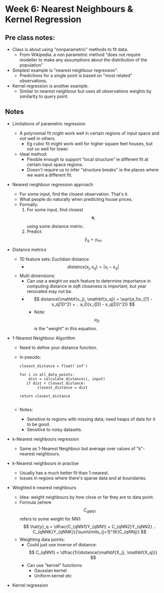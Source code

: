 # Week 6: Nearest Neighbours & Kernel Regression

## Pre class notes:

* Class is about using "nonparametric" methods to fit data.
  * From Wikipedia: a non parametric method "does not require modeller to make any assumptions about the distribution of the population"
* Simplest example is "nearest neighbour regression".
  * Predictions for a single point is based on "most related" observations.
* Kernel regression is another example.
  * Similar to nearest neighbour but uses all observations weights by similarity to query point.

## Notes

* Limitations of parametric regression
  * A polynomial fit might work well in certain regions of input space and not well in others.
    * Eg cubic fit might work well for higher square feet houses, but not so well for lower.
  * Ideal method:
    * Flexible enough to support "local structure" ie different fit at certain input space regions.
    * Doesn't require us to infer "structure breaks" ie the places where we want a different fit.

* Nearest neighbour regression approach
  * For some input, find the closest observation. That's it.
  * What people do naturally when predicting house prices.
  * Formally:
	1. For some input, find closest $$ \mathbf{x}_i $$ using some distance metric.
	2. Predict: $$ \hat{y}_q = y_{nn} $$

* Distance metrics
	* 1D feature sets: Euclidian distance
		* $$ distance(x_j, x_q) = |x_j - x_q| $$ 
	* Multi dimensions:
		* Can use a weight on each feature to determine importance in computing distance ie sqft closeness is important, but year renovated may not be.
		* $$  distance(\mathbf{x_j}, \mathbf{x_q}) = \sqrt{a_1(x_i[1] - x_q[1])^2) + .. a_D(x_i[D] - x_q[D])^2)} $$   
			* Note: $$ a_D $$ is the "weight" in this equation.

* 1-Nearest Neighbour Algorithm
	* Need to define your distance function.
	* In pseudo:

		```
		closest_distance = float('inf')

		for i in all_data_points:
			dist = calculate_distance(i, input)
           if dist < closest_distance:
                closest_distance = dist

		return closest_distance
 			
		``` 
	* Notes:
		* Sensitive to regions with missing data; need heaps of data for it to be good.
		* Sensitive to noisy datasets.

* k-Nearest neighbours regression
	* Same as 1-Nearest Neighbour but average over values of "k"-nearest neighbours.

* k-Nearest neighbours in practise
	* Usually has a much better fit than 1-nearest.
	* Issues in regions where there's sparse data and at boundaries.

* Weighted k-nearest neighbours
	* Idea: weight neighbours by how close or far they are to data point.
	* Formula (where $$ C_{qNN1} $$ refers to some weight for NN1:
		$$ \hat{y}_q = \dfrac{C_{qNN1}Y_{qNN1} + C_{qNN2}Y_{qNN2} .. C_{qNNK}Y_{qNNK}}{\sum\limits_{j=1}^{K}C_{qNNj}} $$
	* Weighting data points:
		* Could just use inverse of distance: $$ C_{qNN1} = \dfrac{1}{distance(\mathbf{X_j}, \mathbf{X_q})} $$
		* Can use "kernel" functions:
			* Gaussian kernel
			* Uniform kernel etc

* Kernel regression
